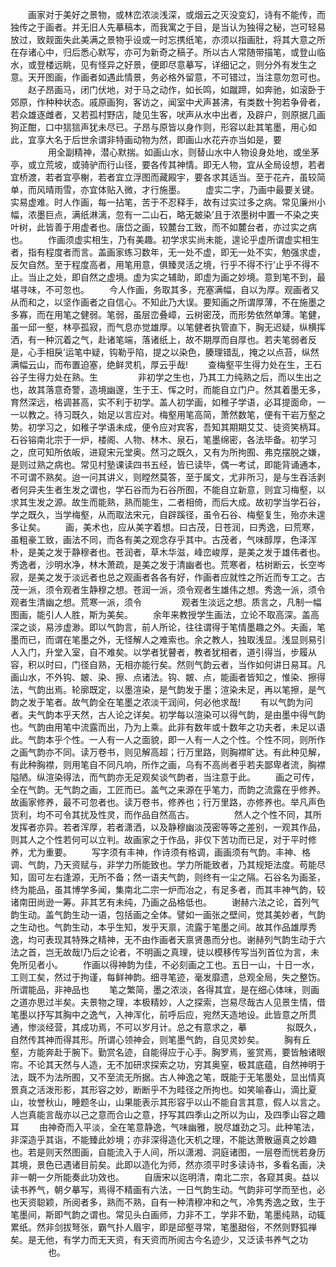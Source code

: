 <!-- { "loadSidebar": true } -->
　　画家对于美好之景物，或林峦浓淡浅深，或烟云之灭没变幻，诗有不能传，而独传之于画者。并无旧人先摹稿本，而我寓之于目，是当认为独得之秘，岂可轻易放过，致觌面失此美满之景物乎设或一时忘携纸笔，亦须以指画肚，将其大意之所在存诸心中，归后悉心默写，亦可为新奇之稿子。所以古人常随带描笔，或登山临水，或登楼远眺，见有怪异之好景，便即尽意摹写，详细记之，则分外有发生之意。天开图画，作画者如遇此情景，务必格外留意，不可错过，当注意勿忽可也。
　　赵子昂画马，闭门伏地，对于马之动作，如长鸣，如蹴蹄，如奔驰，如滚卧于郊原，作种种状态。戚原画狗，客访之，闻室中犬声甚沸，有类数十狗若争骨者，若众雄逐雌者，又若孤村野店，陡见生客，吠声从水中出者，及辟户，则原据几画狗正酣，口中狺狺声犹未尽已。子昂与原皆以身作则，形容以赴其笔墨，用心如此，宜享大名于后世余谓非特画动物为然，即画山水花卉亦当如是，要
　　
　　用全副精神，潜心默揣。如画山水，则替山水中人物设身处地，或坐茅亭，或立荒坡，或骑驴而行山径，要各传其神情。即无人物，宜从全局设想，若者宜桥渡，若者宜亭榭，若者宜立浮图而藏殿宇，要各求其适当。至于花卉，虽较简单，而风晴雨雪，亦宜体贴入微，才行施墨。
　　虚实二字，乃画中最要关键。实易虚难。时人作画，每一拈笔，苦于不忍释手，故有过实过多之病。常见廉州小幅，浓墨巨点，满纸淋漓，忽有一二山石，略无皴染’且于浓墨树中置一不染之夹叶树，此皆善于用虚者也。唐岱之画，较麓台工致，而不如麓台者，亦过实之病也。
　　作画须虚实相生，乃有美趣。初学求实尚未能，遑论乎虚所谓虚实相生者，指有程度者而言。盖画家练习数年，无一处不虚，即无一处不实，勉强求虚，反欠自然。至于程度高者，用笔用意，俱臻灵活之境，行乎不得不行’止乎不得不止。当止之处，即自然之虚境。虚为实之辅助，即虚为画之妙境。意到笔不到，最堪寻味，不可忽也。
　　今人作画，务取其多，充塞满幅，自以为厚。观画者又从而和之，以坚作画者之自信心。不知此乃大误。要知画之所谓厚薄，不在施墨之多寡，而在用笔之健弱。笔弱，虽层峦叠嶂，云树密茂，而形势依然单薄。笔健，虽一邱一壑，林亭孤寂，而气息亦觉雄厚。以笔健者执管直下，胸无迟疑，纵横挥洒，有一种沉着之气，赴诸笔端，落诸纸上，故不期厚而自厚也。若夫笔弱者反是，心手相戾’运笔中疑，钩勒乎陷，提之以染色，腠理错乱，掩之以点苔，纵然满幅云山，而布置迫塞，绝鲜灵机，厚云乎哉!
　　查梅壑平生得力处在生，王石谷子生得力处在熟。生
　　
　　非初学之生也，乃其工力纯熟之后，而以生出之也，故其落意奇警，造境幽邃，生于王、恽之时，而能自立门户。然其着墨无多，育然深远，格调甚高，实不利于初学。盖人初学画，如稚子学语，必耳提面命，一一以教之。待习既久，始足以言应对。梅壑用笔高简，萧然数笔，便有干岩万壑之势。初学习之，如稚子学语未成，便令应对宾客，吾知其期期艾艾、徒资笑柄耳。石谷镕南北宗于一炉，楼阁、人物、林木、泉石，笔墨绵密，各法毕备。初学习之，庶可知所依皈，进窥宋元堂奥。然习之既久，又有为所拘囿、弗克摆脱之嫌，是则过熟之病也。常见村塾课读四书五经，皆已读毕，偶一考试，即能背诵通本，不可谓不熟矣。迨一问其讲义，则瞠然莫答，至于属文，尤非所习，是与生吞活剥者何异夫生者生发之谓也，学石谷而为石谷所囿，不能自立新意，则宜习梅壑，以求其生发之源。故生而能熟，熟而能生，二者相倚，而后大成。故初学当学石谷，学之既久，当学梅壑，从而取法宋元，自辟蹊径，虽令石谷、梅壑复生，殆亦未遑多让矣。
　　画，美术也，应从美字着想。曰古茂，日苍润，曰秀逸，曰荒寒，虽粗豪工致，画法不同，而各有美之观念存乎其中。古茂者，气味醇厚，色泽浑朴，是美之发于静穆者也。苍润者，草木华滋，峰峦峻厚，是美之发于雄伟者也。秀逸者，沙明水净，林木萧疏，是美之发于清幽者也。荒寒者，枯树断云，长空岑寂，是美之发于淡远者也总之观画者各各有好，作画者应就性之所近而专工之。古茂一派，须令观者生静穆之想。苍润一派，须令观者生雄伟之想。秀逸一派，须令观者生清幽之想。荒寒一派，须令
　　
　　观者生淡远之想。质言之，凡制一幅图画，能引人人胜，斯为美矣。
　　余年来教授学生画法，立论不取高深。盖高深之谈，易涉虚渺。即以气韵言，前人所论，往往谓得于笔情墨趣之外。夫画，笔墨而已，而谓在笔墨之外，无怪解人之难索也。余之教人，独取浅显。浅显则易引人入门，升堂入室，自不难矣。以学者犹瞽者，教者犹相者，道引得当，步履从容，积以时曰，门径自熟，无相亦能行矣。然则气韵云者，当作如何讲日易耳。凡画山水，不外钩、皴、染、擦、点诸法。钩、皴、点，能画者皆知之，惟染、擦得法，气韵出焉。轮廓既定，以墨渲染，是气韵发于墨；渲染未足，再以笔擦，是气韵之发于笔者。故气韵全在笔墨之浓淡干润间，何必他求哉!
　　有以气韵为问者。夫气韵本乎天然，古人论之详矣。初学每以渲染可以得气韵，是由墨中得气韵也。气韵由用笔中流露而出，乃为上乘。此非有数年或十数年之功夫者，未足以语此。气韵本乎个性。一人有一人之面貌，即一人有一人之个性。个性不同，则所作之画气韵亦不同。读万卷书，则见解高超；行万里路，则胸襟旷达。有此种见解，有此种胸襟，则用笔自不同凡响，所作之画，乌有不高尚者乎若夫鄙卑者流，胸襟隘陋。纵渲染得法，而气韵亦无足观矣谈气韵者，当注意于此。
　　画之可传，全在气韵。无气韵之画，工匠而已。盖气之来源在乎笔力，而韵之流露在乎修养。故画家修养，最不可忽者也。读万卷书，修养也；行万里路，亦修养也。举凡声色货利，均不可令其扰及性灵，而作品自然高古。
　　
　　然人之个性不同，其所发挥者亦异。若者浑厚，若者潇洒，以及静穆幽淡茂密等等之差别，一观其作品，则其人之个性若何可以立判。故画家之于作品，非仅下苦功而已足，对于平时修养，尤为重要。
　　写字须有丰神，作诗须有格调，画画须有气韵。丰神、格调、气韵，乃天资赋与，非学力所能致也。学力所能致者，乃其规矩法度。苟能尽知，固可左右逢源，无所不备；然一语夫气韵，则终有一尘之隔。石谷名为画圣，终为能品，虽其博学多闻，集南北二宗一炉而冶之，有足多者，而其丰神气韵，较诸南田尚逊一筹。非其艺有未纯，乃画之品格低也。
　　谢赫六法之论，首列气韵生动。盖气韵生动一语，包括画之全体。譬如一画张之壁间，觉其美妙者，气韵之生动也。气韵生动，本乎生知，发乎天禀，流露于笔墨之间。故其作品雄厚秀逸，均可表现其特殊之精神，无不由作画者天禀贤愚而分也。谢赫列气韵生动于六法之首，岂无故哉!乃后之论者，不明画之真理，徒以模移传写当列首位为言，未免所见者小。
　　作画以得神韵为佳，不必刻画之工也。五日一山，十日一水，工则工矣，然过于拘谨，每鲜神韵。细寻笔迹，毫发靡遗，总观全局，失之整饬。所谓能品，非神品也
　　笔之繁简，墨之浓淡，各得其宜，是在细心体味，则画之道亦思过半矣。夫景物之理，本极精妙，人之探索，岂易尽哉古人见景生情，借笔墨以抒写其胸中之逸气，入神浑化，前呼后应，宛然天造地设。此皆意之所贯通，惨淡经营，其成功焉，不可以岁月计。总之有意求之，摹
　　
　　拟既久，自然传其神而得其形。所谓心领神会，则笔墨气韵，自见灵妙矣。
　　胸有丘壑，方能奔赴于腕下。勤赏名迹，自能得应于心手。胸罗焉，鉴赏焉，要皆触诸眼帘。不论其天然与人造，无不加研求探索之功，穷其奥窒，极其底蕴，自然神明于法，既不为法所囿，又不至流无所据。古人神逸之笔，既能于无笔墨处，显出情真景真之活泼形影，其形容之妙，断断乎不为畦径之所拘也。如笑喻春山，滴比夏山，妆誉秋山，睡题冬山，山果能表示其形容乎以山不能自言其意，假人以言之。人岂真能言哉亦以己之意而合山之意，抒写其四季山之所以为山，及四季山容之趣耳
　　由神奇而入平淡，全在笔意静逸，气味幽雅，脱尽雄劲之习。此种笔法，非深造乎其诣，不能臻此妙境；亦非深得造化天机之理，不能达萧散逼真之妙趣也。若是则天然图画，自能流入于人间，所以潇湘、洞庭诸图，一层卷而恍若身历其境，景色已遇诸目前矣。此即以造化为师，然亦须平时多读诗书，多看名画，决非一朝一夕所能奏此功效也。
　　自唐宋以迄明清，南北二宗，各窥其奥。益以读书养气，朝夕摹写，焉得不精画有六法，一日气韵生动。气韵非可学而至也，必也天资聪颖，所阅者多，熟而不熟，自有一种清穆冲和之气，冷隽秀逸之致，生于笔墨间，斯即气韵之谓也。常见头白画师，力非不工，学非不勤，笔墨纯熟，动辄累纸。然非剑拔弩张，霸气扑人眉宇，即是邱壑寻常，笔墨甜俗，不然则野狐禅矣。是无他，有学力而无天资，有天资而所阅古今名迹少，又泛读书养气之功
　　
　　也。
